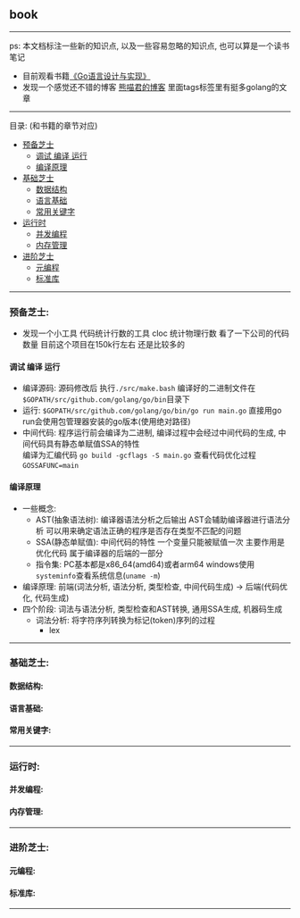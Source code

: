 ## book

----

ps: 本文档标注一些新的知识点, 以及一些容易忽略的知识点, 也可以算是一个读书笔记

- 目前观看书籍[《Go语言设计与实现》](https://draveness.me/golang/docs/part1-prerequisite/ch01-prepare/golang-debug/)
- 发现一个感觉还不错的博客 [熊喵君的博客](https://pandaychen.github.io/) 里面tags标签里有挺多golang的文章

----

目录: (和书籍的章节对应)

- [预备芝士](#预备芝士)
    - [调试 编译 运行](#调试-编译-运行)
    - [编译原理](#编译原理)
- [基础芝士](#基础芝士)
    - [数据结构](#数据结构)
    - [语言基础](#语言基础)
    - [常用关键字](#常用关键字)
- [运行时](#运行时)
    - [并发编程](#并发编程)
    - [内存管理](#内存管理)
- [进阶芝士](#进阶芝士)
    - [元编程](#元编程)
    - [标准库](#标准库)

----

### 预备芝士:

- 发现一个小工具 代码统计行数的工具 cloc 统计物理行数 看了一下公司的代码数量 目前这个项目在150k行左右 还是比较多的

#### 调试 编译 运行

- 编译源码: 源码修改后 执行```./src/make.bash``` 编译好的二进制文件在```$GOPATH/src/github.com/golang/go/bin```目录下
- 运行: ```$GOPATH/src/github.com/golang/go/bin/go run main.go``` 直接用go run会使用包管理器安装的go版本(使用绝对路径)
- 中间代码: 程序运行前会编译为二进制, 编译过程中会经过中间代码的生成, 中间代码具有静态单赋值SSA的特性  
  编译为汇编代码 ```go build -gcflags -S main.go```  查看代码优化过程```GOSSAFUNC=main```

#### 编译原理

- 一些概念:
    - AST(抽象语法树): 编译器语法分析之后输出 AST会辅助编译器进行语法分析 可以用来确定语法正确的程序是否存在类型不匹配的问题
    - SSA(静态单赋值): 中间代码的特性 一个变量只能被赋值一次 主要作用是优化代码 属于编译器的后端的一部分
    - 指令集: PC基本都是x86_64(amd64)或者arm64 windows使用```systeminfo```查看系统信息(```uname -m```)
- 编译原理: 前端(词法分析, 语法分析, 类型检查, 中间代码生成) -> 后端(代码优化, 代码生成)
- 四个阶段: 词法与语法分析, 类型检查和AST转换, 通用SSA生成, 机器码生成
    - 词法分析: 将字符序列转换为标记(token)序列的过程
        - lex

----

### 基础芝士:

#### 数据结构:

#### 语言基础:

#### 常用关键字:

----

### 运行时:

#### 并发编程:

#### 内存管理:

----

### 进阶芝士:

#### 元编程:

#### 标准库:

----